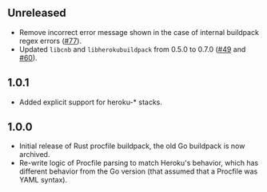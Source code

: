 ## Unreleased

- Remove incorrect error message shown in the case of internal buildpack regex errors ([#77](https://github.com/heroku/procfile-cnb/pull/77)).
- Updated `libcnb` and `libherokubuildpack` from 0.5.0 to 0.7.0 ([#49](https://github.com/heroku/procfile-cnb/pull/49) and [#60](https://github.com/heroku/procfile-cnb/pull/60)).

## 1.0.1

- Added explicit support for heroku-* stacks.

## 1.0.0

- Initial release of Rust procfile buildpack, the old Go buildpack is now archived.
- Re-write logic of Procfile parsing to match Heroku's behavior, which has different behavior from the Go version (that assumed that a Procfile was YAML syntax).
